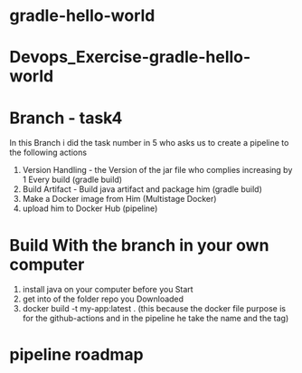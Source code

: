 # gradle-hello-world
# Devops_Exercise-gradle-hello-world
# Branch - task4
In this Branch i did the task number in 5 who asks us to create a pipeline to the following actions
 1. Version Handling - the Version of the jar file who complies increasing by 1 Every build (gradle build)
 2. Build Artifact - Build java artifact and package him (gradle build)
 3. Make a Docker image from Him (Multistage Docker) 
 4. upload him to Docker Hub (pipeline)

# Build With the branch in your own computer
 1. install java on your computer before you Start
 2. get into of the folder repo you Downloaded
 3. docker build -t my-app:latest . (this because the docker file purpose is for the github-actions and in the pipeline he take the name and the tag)  

# pipeline roadmap
